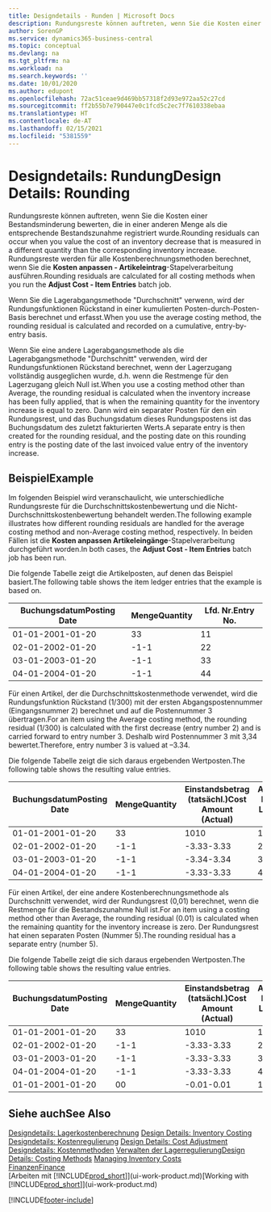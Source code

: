 ```yaml
---
title: Designdetails - Runden | Microsoft Docs
description: Rundungsreste können auftreten, wenn Sie die Kosten einer Bestandsminderung bewerten, die in einer anderen Menge als die entsprechende Bestandszunahme registriert wurde. Rundungsreste werden für alle Kostenberechnungsmethoden berechnet, wenn Sie die **Kosten anpassen - Artikeleintrag**-Stapelverarbeitung ausführen.
author: SorenGP
ms.service: dynamics365-business-central
ms.topic: conceptual
ms.devlang: na
ms.tgt_pltfrm: na
ms.workload: na
ms.search.keywords: ''
ms.date: 10/01/2020
ms.author: edupont
ms.openlocfilehash: 72ac51ceae9d469bb57318f2d93e972aa52c27cd
ms.sourcegitcommit: ff2b55b7e790447e0c1fcd5c2ec7f7610338ebaa
ms.translationtype: HT
ms.contentlocale: de-AT
ms.lasthandoff: 02/15/2021
ms.locfileid: "5381559"
---
```

# <a name="design-details-rounding"></a><span data-ttu-id="f073a-104">Designdetails: Rundung</span><span class="sxs-lookup"><span data-stu-id="f073a-104">Design Details: Rounding</span></span>
<span data-ttu-id="f073a-105">Rundungsreste können auftreten, wenn Sie die Kosten einer Bestandsminderung bewerten, die in einer anderen Menge als die entsprechende Bestandszunahme registriert wurde.</span><span class="sxs-lookup"><span data-stu-id="f073a-105">Rounding residuals can occur when you value the cost of an inventory decrease that is measured in a different quantity than the corresponding inventory increase.</span></span> <span data-ttu-id="f073a-106">Rundungsreste werden für alle Kostenberechnungsmethoden berechnet, wenn Sie die **Kosten anpassen - Artikeleintrag**-Stapelverarbeitung ausführen.</span><span class="sxs-lookup"><span data-stu-id="f073a-106">Rounding residuals are calculated for all costing methods when you run the **Adjust Cost - Item Entries** batch job.</span></span>  

 <span data-ttu-id="f073a-107">Wenn Sie die Lagerabgangsmethode "Durchschnitt" verwenn, wird der Rundungsfunktionen Rückstand in einer kumulierten Posten-durch-Posten-Basis berechnet und erfasst.</span><span class="sxs-lookup"><span data-stu-id="f073a-107">When you use the average costing method, the rounding residual is calculated and recorded on a cumulative, entry-by-entry basis.</span></span>  

 <span data-ttu-id="f073a-108">Wenn Sie eine andere Lagerabgangsmethode als die Lagerabgangsmethode "Durchschnitt" verwenden, wird der Rundungsfunktionen Rückstand berechnet, wenn der Lagerzugang vollständig ausgeglichen wurde, d.h. wenn die Restmenge für den Lagerzugang gleich Null ist.</span><span class="sxs-lookup"><span data-stu-id="f073a-108">When you use a costing method other than Average, the rounding residual is calculated when the inventory increase has been fully applied, that is when the remaining quantity for the inventory increase is equal to zero.</span></span> <span data-ttu-id="f073a-109">Dann wird ein separater Posten für den ein Rundungsrest, und das Buchungsdatum dieses Rundungspostens ist das Buchungsdatum des zuletzt fakturierten Werts.</span><span class="sxs-lookup"><span data-stu-id="f073a-109">A separate entry is then created for the rounding residual, and the posting date on this rounding entry is the posting date of the last invoiced value entry of the inventory increase.</span></span>  

## <a name="example"></a><span data-ttu-id="f073a-110">Beispiel</span><span class="sxs-lookup"><span data-stu-id="f073a-110">Example</span></span>  
 <span data-ttu-id="f073a-111">Im folgenden Beispiel wird veranschaulicht, wie unterschiedliche Rundungsreste für die Durchschnittskostenbewertung und die Nicht-Durchschnittskostenbewertung behandelt werden.</span><span class="sxs-lookup"><span data-stu-id="f073a-111">The following example illustrates how different rounding residuals are handled for the average costing method and non-Average costing method, respectively.</span></span> <span data-ttu-id="f073a-112">In beiden Fällen ist die **Kosten anpassen Artikeleingänge**-Stapelverarbeitung durchgeführt worden.</span><span class="sxs-lookup"><span data-stu-id="f073a-112">In both cases, the **Adjust Cost - Item Entries** batch job has been run.</span></span>  

 <span data-ttu-id="f073a-113">Die folgende Tabelle zeigt die Artikelposten, auf denen das Beispiel basiert.</span><span class="sxs-lookup"><span data-stu-id="f073a-113">The following table shows the item ledger entries that the example is based on.</span></span>  

|<span data-ttu-id="f073a-114">Buchungsdatum</span><span class="sxs-lookup"><span data-stu-id="f073a-114">Posting Date</span></span>|<span data-ttu-id="f073a-115">Menge</span><span class="sxs-lookup"><span data-stu-id="f073a-115">Quantity</span></span>|<span data-ttu-id="f073a-116">Lfd. Nr.</span><span class="sxs-lookup"><span data-stu-id="f073a-116">Entry No.</span></span>|  
|------------------|--------------|---------------|  
|<span data-ttu-id="f073a-117">01-01-20</span><span class="sxs-lookup"><span data-stu-id="f073a-117">01-01-20</span></span>|<span data-ttu-id="f073a-118">3</span><span class="sxs-lookup"><span data-stu-id="f073a-118">3</span></span>|<span data-ttu-id="f073a-119">1</span><span class="sxs-lookup"><span data-stu-id="f073a-119">1</span></span>|  
|<span data-ttu-id="f073a-120">02-01-20</span><span class="sxs-lookup"><span data-stu-id="f073a-120">02-01-20</span></span>|<span data-ttu-id="f073a-121">-1</span><span class="sxs-lookup"><span data-stu-id="f073a-121">-1</span></span>|<span data-ttu-id="f073a-122">2</span><span class="sxs-lookup"><span data-stu-id="f073a-122">2</span></span>|  
|<span data-ttu-id="f073a-123">03-01-20</span><span class="sxs-lookup"><span data-stu-id="f073a-123">03-01-20</span></span>|<span data-ttu-id="f073a-124">-1</span><span class="sxs-lookup"><span data-stu-id="f073a-124">-1</span></span>|<span data-ttu-id="f073a-125">3</span><span class="sxs-lookup"><span data-stu-id="f073a-125">3</span></span>|  
|<span data-ttu-id="f073a-126">04-01-20</span><span class="sxs-lookup"><span data-stu-id="f073a-126">04-01-20</span></span>|<span data-ttu-id="f073a-127">-1</span><span class="sxs-lookup"><span data-stu-id="f073a-127">-1</span></span>|<span data-ttu-id="f073a-128">4</span><span class="sxs-lookup"><span data-stu-id="f073a-128">4</span></span>|  

 <span data-ttu-id="f073a-129">Für einen Artikel, der die Durchschnittskostenmethode verwendet, wird die Rundungsfunktion Rückstand (1/300) mit der ersten Abgangspostennummer (Eingangsnummer 2) berechnet und auf die Postennummer 3 übertragen.</span><span class="sxs-lookup"><span data-stu-id="f073a-129">For an item using the Average costing method, the rounding residual (1/300) is calculated with the first decrease (entry number 2) and is carried forward to entry number 3.</span></span> <span data-ttu-id="f073a-130">Deshalb wird Postennummer 3 mit  3,34 bewertet.</span><span class="sxs-lookup"><span data-stu-id="f073a-130">Therefore, entry number 3 is valued at –3.34.</span></span>  

 <span data-ttu-id="f073a-131">Die folgende Tabelle zeigt die sich daraus ergebenden Wertposten.</span><span class="sxs-lookup"><span data-stu-id="f073a-131">The following table shows the resulting value entries.</span></span>  

|<span data-ttu-id="f073a-132">Buchungsdatum</span><span class="sxs-lookup"><span data-stu-id="f073a-132">Posting Date</span></span>|<span data-ttu-id="f073a-133">Menge</span><span class="sxs-lookup"><span data-stu-id="f073a-133">Quantity</span></span>|<span data-ttu-id="f073a-134">Einstandsbetrag (tatsächl.)</span><span class="sxs-lookup"><span data-stu-id="f073a-134">Cost Amount (Actual)</span></span>|<span data-ttu-id="f073a-135">Artikelposten Lfd. Nr.</span><span class="sxs-lookup"><span data-stu-id="f073a-135">Item Ledger Entry No.</span></span>|<span data-ttu-id="f073a-136">Lfd. Nr.</span><span class="sxs-lookup"><span data-stu-id="f073a-136">Entry No.</span></span>|  
|------------------|--------------|----------------------------|---------------------------|---------------|  
|<span data-ttu-id="f073a-137">01-01-20</span><span class="sxs-lookup"><span data-stu-id="f073a-137">01-01-20</span></span>|<span data-ttu-id="f073a-138">3</span><span class="sxs-lookup"><span data-stu-id="f073a-138">3</span></span>|<span data-ttu-id="f073a-139">10</span><span class="sxs-lookup"><span data-stu-id="f073a-139">10</span></span>|<span data-ttu-id="f073a-140">1</span><span class="sxs-lookup"><span data-stu-id="f073a-140">1</span></span>|<span data-ttu-id="f073a-141">1</span><span class="sxs-lookup"><span data-stu-id="f073a-141">1</span></span>|  
|<span data-ttu-id="f073a-142">02-01-20</span><span class="sxs-lookup"><span data-stu-id="f073a-142">02-01-20</span></span>|<span data-ttu-id="f073a-143">-1</span><span class="sxs-lookup"><span data-stu-id="f073a-143">-1</span></span>|<span data-ttu-id="f073a-144">-3.33</span><span class="sxs-lookup"><span data-stu-id="f073a-144">-3.33</span></span>|<span data-ttu-id="f073a-145">2</span><span class="sxs-lookup"><span data-stu-id="f073a-145">2</span></span>|<span data-ttu-id="f073a-146">2</span><span class="sxs-lookup"><span data-stu-id="f073a-146">2</span></span>|  
|<span data-ttu-id="f073a-147">03-01-20</span><span class="sxs-lookup"><span data-stu-id="f073a-147">03-01-20</span></span>|<span data-ttu-id="f073a-148">-1</span><span class="sxs-lookup"><span data-stu-id="f073a-148">-1</span></span>|<span data-ttu-id="f073a-149">-3.34</span><span class="sxs-lookup"><span data-stu-id="f073a-149">-3.34</span></span>|<span data-ttu-id="f073a-150">3</span><span class="sxs-lookup"><span data-stu-id="f073a-150">3</span></span>|<span data-ttu-id="f073a-151">3</span><span class="sxs-lookup"><span data-stu-id="f073a-151">3</span></span>|  
|<span data-ttu-id="f073a-152">04-01-20</span><span class="sxs-lookup"><span data-stu-id="f073a-152">04-01-20</span></span>|<span data-ttu-id="f073a-153">-1</span><span class="sxs-lookup"><span data-stu-id="f073a-153">-1</span></span>|<span data-ttu-id="f073a-154">-3.33</span><span class="sxs-lookup"><span data-stu-id="f073a-154">-3.33</span></span>|<span data-ttu-id="f073a-155">4</span><span class="sxs-lookup"><span data-stu-id="f073a-155">4</span></span>|<span data-ttu-id="f073a-156">4</span><span class="sxs-lookup"><span data-stu-id="f073a-156">4</span></span>|  

 <span data-ttu-id="f073a-157">Für einen Artikel, der eine andere Kostenberechnungsmethode als Durchschnitt verwendet, wird der Rundungsrest (0,01) berechnet, wenn die Restmenge für die Bestandszunahme Null ist.</span><span class="sxs-lookup"><span data-stu-id="f073a-157">For an item using a costing method other than Average, the rounding residual (0.01) is calculated when the remaining quantity for the inventory increase is zero.</span></span> <span data-ttu-id="f073a-158">Der Rundungsrest hat einen separaten Posten (Nummer 5).</span><span class="sxs-lookup"><span data-stu-id="f073a-158">The rounding residual has a separate entry (number 5).</span></span>  

 <span data-ttu-id="f073a-159">Die folgende Tabelle zeigt die sich daraus ergebenden Wertposten.</span><span class="sxs-lookup"><span data-stu-id="f073a-159">The following table shows the resulting value entries.</span></span>  

|<span data-ttu-id="f073a-160">Buchungsdatum</span><span class="sxs-lookup"><span data-stu-id="f073a-160">Posting Date</span></span>|<span data-ttu-id="f073a-161">Menge</span><span class="sxs-lookup"><span data-stu-id="f073a-161">Quantity</span></span>|<span data-ttu-id="f073a-162">Einstandsbetrag (tatsächl.)</span><span class="sxs-lookup"><span data-stu-id="f073a-162">Cost Amount (Actual)</span></span>|<span data-ttu-id="f073a-163">Artikelposten Lfd. Nr.</span><span class="sxs-lookup"><span data-stu-id="f073a-163">Item Ledger Entry No.</span></span>|<span data-ttu-id="f073a-164">Lfd. Nr.</span><span class="sxs-lookup"><span data-stu-id="f073a-164">Entry No.</span></span>|  
|------------------|--------------|----------------------------|---------------------------|---------------|  
|<span data-ttu-id="f073a-165">01-01-20</span><span class="sxs-lookup"><span data-stu-id="f073a-165">01-01-20</span></span>|<span data-ttu-id="f073a-166">3</span><span class="sxs-lookup"><span data-stu-id="f073a-166">3</span></span>|<span data-ttu-id="f073a-167">10</span><span class="sxs-lookup"><span data-stu-id="f073a-167">10</span></span>|<span data-ttu-id="f073a-168">1</span><span class="sxs-lookup"><span data-stu-id="f073a-168">1</span></span>|<span data-ttu-id="f073a-169">1</span><span class="sxs-lookup"><span data-stu-id="f073a-169">1</span></span>|  
|<span data-ttu-id="f073a-170">02-01-20</span><span class="sxs-lookup"><span data-stu-id="f073a-170">02-01-20</span></span>|<span data-ttu-id="f073a-171">-1</span><span class="sxs-lookup"><span data-stu-id="f073a-171">-1</span></span>|<span data-ttu-id="f073a-172">-3.33</span><span class="sxs-lookup"><span data-stu-id="f073a-172">-3.33</span></span>|<span data-ttu-id="f073a-173">2</span><span class="sxs-lookup"><span data-stu-id="f073a-173">2</span></span>|<span data-ttu-id="f073a-174">2</span><span class="sxs-lookup"><span data-stu-id="f073a-174">2</span></span>|  
|<span data-ttu-id="f073a-175">03-01-20</span><span class="sxs-lookup"><span data-stu-id="f073a-175">03-01-20</span></span>|<span data-ttu-id="f073a-176">-1</span><span class="sxs-lookup"><span data-stu-id="f073a-176">-1</span></span>|<span data-ttu-id="f073a-177">-3.33</span><span class="sxs-lookup"><span data-stu-id="f073a-177">-3.33</span></span>|<span data-ttu-id="f073a-178">3</span><span class="sxs-lookup"><span data-stu-id="f073a-178">3</span></span>|<span data-ttu-id="f073a-179">3</span><span class="sxs-lookup"><span data-stu-id="f073a-179">3</span></span>|  
|<span data-ttu-id="f073a-180">04-01-20</span><span class="sxs-lookup"><span data-stu-id="f073a-180">04-01-20</span></span>|<span data-ttu-id="f073a-181">-1</span><span class="sxs-lookup"><span data-stu-id="f073a-181">-1</span></span>|<span data-ttu-id="f073a-182">-3.33</span><span class="sxs-lookup"><span data-stu-id="f073a-182">-3.33</span></span>|<span data-ttu-id="f073a-183">4</span><span class="sxs-lookup"><span data-stu-id="f073a-183">4</span></span>|<span data-ttu-id="f073a-184">4</span><span class="sxs-lookup"><span data-stu-id="f073a-184">4</span></span>|  
|<span data-ttu-id="f073a-185">01-01-20</span><span class="sxs-lookup"><span data-stu-id="f073a-185">01-01-20</span></span>|<span data-ttu-id="f073a-186">0</span><span class="sxs-lookup"><span data-stu-id="f073a-186">0</span></span>|<span data-ttu-id="f073a-187">-0.01</span><span class="sxs-lookup"><span data-stu-id="f073a-187">-0.01</span></span>|<span data-ttu-id="f073a-188">1</span><span class="sxs-lookup"><span data-stu-id="f073a-188">1</span></span>|<span data-ttu-id="f073a-189">5</span><span class="sxs-lookup"><span data-stu-id="f073a-189">5</span></span>|  

## <a name="see-also"></a><span data-ttu-id="f073a-190">Siehe auch</span><span class="sxs-lookup"><span data-stu-id="f073a-190">See Also</span></span>  
 <span data-ttu-id="f073a-191">[Designdetails: Lagerkostenberechnung](design-details-inventory-costing.md) </span><span class="sxs-lookup"><span data-stu-id="f073a-191">[Design Details: Inventory Costing](design-details-inventory-costing.md) </span></span>  
 <span data-ttu-id="f073a-192">[Designdetails: Kostenregulierung](design-details-cost-adjustment.md) </span><span class="sxs-lookup"><span data-stu-id="f073a-192">[Design Details: Cost Adjustment](design-details-cost-adjustment.md) </span></span>  
 <span data-ttu-id="f073a-193">[Designdetails: Kostenmethoden](design-details-costing-methods.md) [Verwalten der Lagerregulierung](finance-manage-inventory-costs.md)</span><span class="sxs-lookup"><span data-stu-id="f073a-193">[Design Details: Costing Methods](design-details-costing-methods.md) [Managing Inventory Costs](finance-manage-inventory-costs.md)</span></span>  
 [<span data-ttu-id="f073a-194">Finanzen</span><span class="sxs-lookup"><span data-stu-id="f073a-194">Finance</span></span>](finance.md)  
 <span data-ttu-id="f073a-195">[Arbeiten mit [!INCLUDE[prod_short](includes/prod_short.md)]](ui-work-product.md)</span><span class="sxs-lookup"><span data-stu-id="f073a-195">[Working with [!INCLUDE[prod_short](includes/prod_short.md)]](ui-work-product.md)</span></span>


[!INCLUDE[footer-include](includes/footer-banner.md)]